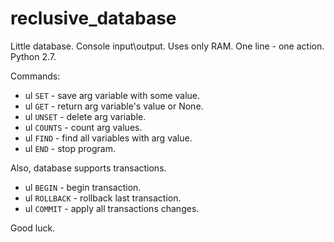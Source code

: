 # reclusive_database

Little database. 
Console input\output.
Uses only RAM.
One line - one action.
Python 2.7.

Commands:
* ul ```SET``` - save arg variable with some value.
* ul ```GET``` - return arg variable's value or None.
* ul ```UNSET``` - delete arg variable.
* ul ```COUNTS``` - count arg values.
* ul ```FIND``` - find all variables with arg value.
* ul ```END``` - stop program.

Also, database supports transactions.

* ul ```BEGIN``` - begin transaction.
* ul ```ROLLBACK``` - rollback last transaction.
* ul ```COMMIT``` - apply all transactions changes.

Good luck.
